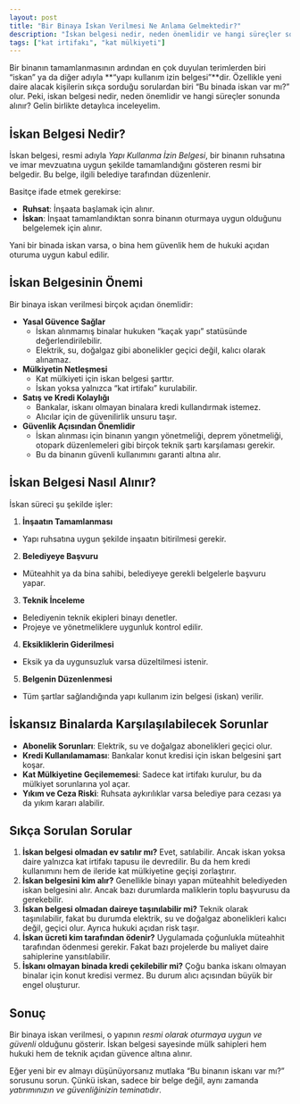 ```yaml
---
layout: post
title: "Bir Binaya İskan Verilmesi Ne Anlama Gelmektedir?"
description: "İskan belgesi nedir, neden önemlidir ve hangi süreçler sonunda alınır?"
tags: ["kat irtifakı", "kat mülkiyeti"]
---
```


Bir binanın tamamlanmasının ardından en çok duyulan terimlerden biri “iskan” ya da diğer adıyla **“yapı kullanım izin belgesi”**dir. Özellikle yeni daire alacak kişilerin sıkça sorduğu sorulardan biri “Bu binada iskan var mı?” olur. Peki, iskan belgesi nedir, neden önemlidir ve hangi süreçler sonunda alınır? Gelin birlikte detaylıca inceleyelim.

## İskan Belgesi Nedir?

İskan belgesi, resmi adıyla *Yapı Kullanma İzin Belgesi*, bir binanın ruhsatına ve imar mevzuatına uygun şekilde tamamlandığını gösteren resmi bir belgedir. Bu belge, ilgili belediye tarafından düzenlenir.

Basitçe ifade etmek gerekirse:

- **Ruhsat**: İnşaata başlamak için alınır.
- **İskan**: İnşaat tamamlandıktan sonra binanın oturmaya uygun olduğunu belgelemek için alınır.

Yani bir binada iskan varsa, o bina hem güvenlik hem de hukuki açıdan oturuma uygun kabul edilir.

## İskan Belgesinin Önemi

Bir binaya iskan verilmesi birçok açıdan önemlidir:

- **Yasal Güvence Sağlar**
  - İskan alınmamış binalar hukuken “kaçak yapı” statüsünde değerlendirilebilir.
  - Elektrik, su, doğalgaz gibi abonelikler geçici değil, kalıcı olarak alınamaz.
- **Mülkiyetin Netleşmesi**
  - Kat mülkiyeti için iskan belgesi şarttır.
  - İskan yoksa yalnızca “kat irtifakı” kurulabilir.
- **Satış ve Kredi Kolaylığı**
  - Bankalar, iskanı olmayan binalara kredi kullandırmak istemez.
  - Alıcılar için de güvenilirlik unsuru taşır.
- **Güvenlik Açısından Önemlidir**
  - İskan alınması için binanın yangın yönetmeliği, deprem yönetmeliği, otopark düzenlemeleri gibi birçok teknik şartı karşılaması gerekir.
  - Bu da binanın güvenli kullanımını garanti altına alır.

## İskan Belgesi Nasıl Alınır?

İskan süreci şu şekilde işler:

1. **İnşaatın Tamamlanması**
  - Yapı ruhsatına uygun şekilde inşaatın bitirilmesi gerekir.
2. **Belediyeye Başvuru**
  - Müteahhit ya da bina sahibi, belediyeye gerekli belgelerle başvuru yapar.
3. **Teknik İnceleme**
  - Belediyenin teknik ekipleri binayı denetler.
  - Projeye ve yönetmeliklere uygunluk kontrol edilir.
4. **Eksikliklerin Giderilmesi**
  - Eksik ya da uygunsuzluk varsa düzeltilmesi istenir.
5. **Belgenin Düzenlenmesi**
  - Tüm şartlar sağlandığında yapı kullanım izin belgesi (iskan) verilir.

## İskansız Binalarda Karşılaşılabilecek Sorunlar

- **Abonelik Sorunları**: Elektrik, su ve doğalgaz abonelikleri geçici olur.
- **Kredi Kullanılamaması**: Bankalar konut kredisi için iskan belgesini şart koşar.
- **Kat Mülkiyetine Geçilememesi**: Sadece kat irtifakı kurulur, bu da mülkiyet sorunlarına yol açar.
- **Yıkım ve Ceza Riski**: Ruhsata aykırılıklar varsa belediye para cezası ya da yıkım kararı alabilir.

## Sıkça Sorulan Sorular

1. **İskan belgesi olmadan ev satılır mı?** Evet, satılabilir. Ancak iskan yoksa daire yalnızca kat irtifakı tapusu ile devredilir. Bu da hem kredi kullanımını hem de ileride kat mülkiyetine geçişi zorlaştırır.
2. **İskan belgesini kim alır?** Genellikle binayı yapan müteahhit belediyeden iskan belgesini alır. Ancak bazı durumlarda maliklerin toplu başvurusu da gerekebilir.
3. **İskan belgesi olmadan daireye taşınılabilir mi?** Teknik olarak taşınılabilir, fakat bu durumda elektrik, su ve doğalgaz abonelikleri kalıcı değil, geçici olur. Ayrıca hukuki açıdan risk taşır.
4. **İskan ücreti kim tarafından ödenir?** Uygulamada çoğunlukla müteahhit tarafından ödenmesi gerekir. Fakat bazı projelerde bu maliyet daire sahiplerine yansıtılabilir.
5. **İskanı olmayan binada kredi çekilebilir mi?** Çoğu banka iskanı olmayan binalar için konut kredisi vermez. Bu durum alıcı açısından büyük bir engel oluşturur.

## Sonuç

Bir binaya iskan verilmesi, o yapının *resmi olarak oturmaya uygun ve güvenli* olduğunu gösterir. İskan belgesi sayesinde mülk sahipleri hem hukuki hem de teknik açıdan güvence altına alınır.

Eğer yeni bir ev almayı düşünüyorsanız mutlaka “Bu binanın iskanı var mı?” sorusunu sorun. Çünkü iskan, sadece bir belge değil, aynı zamanda *yatırımınızın ve güvenliğinizin teminatıdır*.